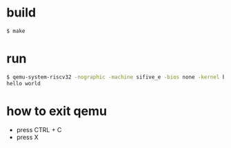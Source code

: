# build

```sh
$ make
```

# run

```sh
$ qemu-system-riscv32 -nographic -machine sifive_e -bios none -kernel build/hello.elf
hello world
```

# how to exit qemu

* press CTRL + C
* press X
